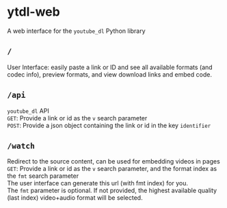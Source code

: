 # ytdl-web
A web interface for the `youtube_dl` Python library
## `/`
User Interface: easily paste a link or ID and see all available formats (and codec info), preview formats, and view download links and embed code.
## `/api`
`youtube_dl` API  
`GET`: Provide a link or id as the `v` search parameter  
`POST`: Provide a json object containing the link or id in the key `identifier`  
## `/watch`
Redirect to the source content, can be used for embedding videos in pages  
`GET`: Provide a link or id as the `v` search parameter, and the format index as the `fmt` search parameter  
The user interface can generate this url (with fmt index) for you.  
The `fmt` parameter is optional. If not provided, the highest available quality (last index) video+audio format will be selected.